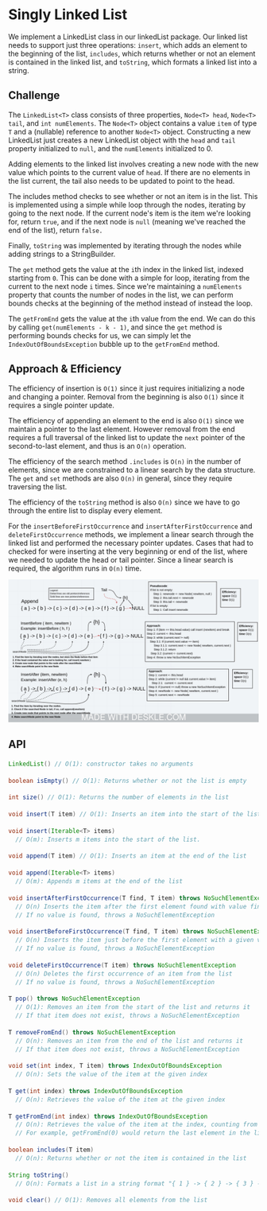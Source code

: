 # Singly Linked List

We implement a LinkedList class in our linkedList package. Our linked list needs to support just three operations: `insert`, which adds an element to the beginning of the list, `includes`, which returns whether or not an element is contained in the linked list, and `toString`, which formats a linked list into a string.

## Challenge

The `LinkedList<T>` class consists of three properties, `Node<T> head`, `Node<T> tail`, and `int numElements`. The `Node<T>` object contains a value `item` of type `T` and a (nullable) reference to another `Node<T>` object. Constructing a new LinkedList just creates a new LinkedList object with the `head` and `tail` property initialized to `null`, and the `numElements` initialized to 0.

Adding elements to the linked list involves creating a new node with the new value which points to the current value of `head`. If there are no elements in the list current, the tail also needs to be updated to point to the head.

The includes method checks to see whether or not an item is in the list. This is implemented using a simple while loop through the nodes, iterating by going to the next node. If the current node's item is the item we're looking for, return `true`, and if the next node is `null` (meaning we've reached the end of the list), return `false.`

Finally, `toString` was implemented by iterating through the nodes while adding strings to a StringBuilder.

The `get` method gets the value at the `i`th index in the linked list, indexed starting from `0`. This can be done with a simple for loop, iterating from the current to the next node `i` times. Since we're maintaining a `numElements` property that counts the number of nodes in the list, we can perform bounds checks at the beginning of the method instead of instead the loop.

The `getFromEnd` gets the value at the `i`th value from the end. We can do this by calling `get(numElements - k - 1)`, and since the `get` method is performing bounds checks for us, we can simply let the `IndexOutOfBoundsException` bubble up to the `getFromEnd` method.

## Approach & Efficiency

The efficiency of insertion is `O(1)` since it just requires initializing a node and changing a pointer. Removal from the beginning is also `O(1)` since it requires a single pointer update.

The efficiency of appending an element to the end is also `O(1)` since we maintain a pointer to the last element. However removal from the end requires a full traversal of the linked list to update the `next` pointer of the second-to-last element, and thus is an `O(n)` operation.

The efficiency of the search method `.includes` is `O(n)` in the number of elements, since we are constrained to a linear search by the data structure. The `get` and `set` methods are also `O(n)` in general, since they require traversing the list.

The efficiency of the `toString` method is also `O(n)` since we have to go through the entire list to display every element.

For the `insertBeforeFirstOccurrence` and `insertAfterFirstOccurrence` and `deleteFirstOccurrence` methods, we implement a linear search through the linked list and performed the necessary pointer updates. Cases that had to checked for were inserting at the very beginning or end of the list, where we needed to update the head or tail pointer. Since a linear search is required, the algorithm runs in `O(n)` time.

![Our whiteboard for insertion before and after first occurrence](../assets/linkedListInsertion.jpeg)

## API

```java
LinkedList() // O(1): constructor takes no arguments

boolean isEmpty() // O(1): Returns whether or not the list is empty

int size() // O(1): Returns the number of elements in the list

void insert(T item) // O(1): Inserts an item into the start of the list

void insert(Iterable<T> items)
  // O(m): Inserts m items into the start of the list.

void append(T item) // O(1): Inserts an item at the end of the list

void append(Iterable<T> items)
  // O(m): Appends m items at the end of the list

void insertAfterFirstOccurrence(T find, T item) throws NoSuchElementException
  // O(n) Inserts the item after the first element found with value find.
  // If no value is found, throws a NoSuchElementException

void insertBeforeFirstOccurrence(T find, T item) throws NoSuchElementException
  // O(n) Inserts the item just before the first element with a given value "find"
  // If no value is found, throws a NoSuchElementException

void deleteFirstOccurrence(T item) throws NoSuchElementException
  // O(n) Deletes the first occurrence of an item from the list
  // If no value is found, throws a NoSuchElementException

T pop() throws NoSuchElementException
  // O(1): Removes an item from the start of the list and returns it
  // If that item does not exist, throws a NoSuchElementException

T removeFromEnd() throws NoSuchElementException
  // O(n): Removes an item from the end of the list and returns it
  // If that item does not exist, throws a NoSuchElementException

void set(int index, T item) throws IndexOutOfBoundsException
  // O(n): Sets the value of the item at the given index

T get(int index) throws IndexOutOfBoundsException
  // O(n): Retrieves the value of the item at the given index

T getFromEnd(int index) throws IndexOutOfBoundsException
  // O(n): Retrieves the value of the item at the index, counting from the end.
  // For example, getFromEnd(0) would return the last element in the list.

boolean includes(T item)
  // O(n): Returns whether or not the item is contained in the list

String toString()
  // O(n): Formats a list in a string format "{ 1 } -> { 2 } -> { 3 } -> NULL"

void clear() // O(1): Removes all elements from the list
```
